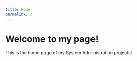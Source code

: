 ```yaml
---
title: Home
permalink: /
---
```


# Welcome to my page!

This is the home page of my System Administration projects!